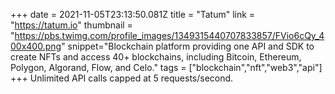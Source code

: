 +++
date = 2021-11-05T23:13:50.081Z
title = "Tatum"
link = "https://tatum.io"
thumbnail = "https://pbs.twimg.com/profile_images/1349315440707833857/FVio6cQy_400x400.png"
snippet="Blockchain platform providing one API and SDK to create NFTs and access 40+ blockchains, including Bitcoin, Ethereum, Polygon, Algorand, Flow, and Celo."
tags = ["blockchain","nft","web3","api"]
+++
Unlimited API calls capped at 5 requests/second.
